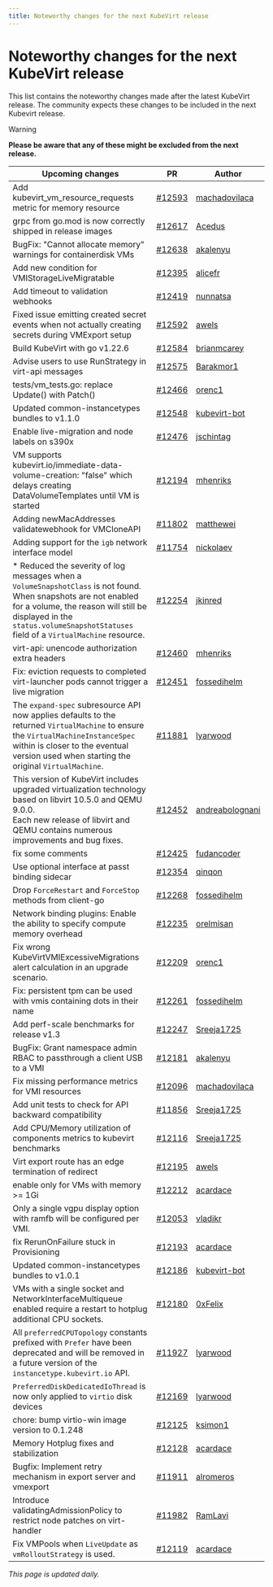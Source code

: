 ```yaml
---
title: Noteworthy changes for the next KubeVirt release
---
```


# Noteworthy changes for the next KubeVirt release

This list contains the noteworthy changes made after the latest KubeVirt release. The community expects these changes to be included in the next Kubevirt release.

> [!WARNING]
> **Please be aware that any of these might be excluded from the next release.**

| Upcoming changes | PR                                                                   | Author                                          |
|------------------|----------------------------------------------------------------------|-------------------------------------------------|
| Add kubevirt_vm_resource_requests metric for memory resource  | [#12593](https://github.com/kubevirt/kubevirt/pull/12593) | [machadovilaca](https://github.com/machadovilaca) |
| grpc from go.mod is now correctly shipped in release images  | [#12617](https://github.com/kubevirt/kubevirt/pull/12617) | [Acedus](https://github.com/Acedus) |
| BugFix: "Cannot allocate memory" warnings for containerdisk VMs  | [#12638](https://github.com/kubevirt/kubevirt/pull/12638) | [akalenyu](https://github.com/akalenyu) |
| Add new condition for VMIStorageLiveMigratable  | [#12395](https://github.com/kubevirt/kubevirt/pull/12395) | [alicefr](https://github.com/alicefr) |
| Add timeout to validation webhooks  | [#12419](https://github.com/kubevirt/kubevirt/pull/12419) | [nunnatsa](https://github.com/nunnatsa) |
| Fixed issue emitting created secret events when not actually creating secrets during VMExport setup  | [#12592](https://github.com/kubevirt/kubevirt/pull/12592) | [awels](https://github.com/awels) |
| Build KubeVirt with go v1.22.6  | [#12584](https://github.com/kubevirt/kubevirt/pull/12584) | [brianmcarey](https://github.com/brianmcarey) |
| Advise users to use RunStrategy in virt-api messages  | [#12575](https://github.com/kubevirt/kubevirt/pull/12575) | [Barakmor1](https://github.com/Barakmor1) |
| tests/vm_tests.go: replace Update() with Patch()  | [#12466](https://github.com/kubevirt/kubevirt/pull/12466) | [orenc1](https://github.com/orenc1) |
| Updated common-instancetypes bundles to v1.1.0  | [#12548](https://github.com/kubevirt/kubevirt/pull/12548) | [kubevirt-bot](https://github.com/kubevirt-bot) |
| Enable live-migration and node labels on s390x  | [#12476](https://github.com/kubevirt/kubevirt/pull/12476) | [jschintag](https://github.com/jschintag) |
| VM supports kubevirt.io/immediate-data-volume-creation: "false" which delays creating DataVolumeTemplates until VM is started  | [#12194](https://github.com/kubevirt/kubevirt/pull/12194) | [mhenriks](https://github.com/mhenriks) |
| Adding newMacAddresses validatewebhook for  VMCloneAPI  | [#11802](https://github.com/kubevirt/kubevirt/pull/11802) | [matthewei](https://github.com/matthewei) |
| Adding support for the `igb` network interface model  | [#11754](https://github.com/kubevirt/kubevirt/pull/11754) | [nickolaev](https://github.com/nickolaev) |
| * Reduced the severity of log messages when a `VolumeSnapshotClass` is not found. When snapshots are not enabled for a volume, the reason will still be displayed in the `status.volumeSnapshotStatuses` field of a `VirtualMachine` resource.  | [#12254](https://github.com/kubevirt/kubevirt/pull/12254) | [jkinred](https://github.com/jkinred) |
| virt-api: unencode authorization extra headers  | [#12460](https://github.com/kubevirt/kubevirt/pull/12460) | [mhenriks](https://github.com/mhenriks) |
| Fix: eviction requests to completed virt-launcher pods cannot trigger a live migration  | [#12451](https://github.com/kubevirt/kubevirt/pull/12451) | [fossedihelm](https://github.com/fossedihelm) |
| The `expand-spec` subresource API now applies defaults to the returned `VirtualMachine` to ensure the `VirtualMachineInstanceSpec` within is closer to the eventual version used when starting the original `VirtualMachine`.  | [#11881](https://github.com/kubevirt/kubevirt/pull/11881) | [lyarwood](https://github.com/lyarwood) |
| This version of KubeVirt includes upgraded virtualization technology based on libvirt 10.5.0 and QEMU 9.0.0.<br>Each new release of libvirt and QEMU contains numerous improvements and bug fixes.  | [#12452](https://github.com/kubevirt/kubevirt/pull/12452) | [andreabolognani](https://github.com/andreabolognani) |
| fix some comments  | [#12425](https://github.com/kubevirt/kubevirt/pull/12425) | [fudancoder](https://github.com/fudancoder) |
| Use optional interface at passt binding sidecar  | [#12354](https://github.com/kubevirt/kubevirt/pull/12354) | [qinqon](https://github.com/qinqon) |
| Drop `ForceRestart` and `ForceStop` methods from client-go  | [#12268](https://github.com/kubevirt/kubevirt/pull/12268) | [fossedihelm](https://github.com/fossedihelm) |
| Network binding plugins: Enable the ability to specify compute memory overhead  | [#12235](https://github.com/kubevirt/kubevirt/pull/12235) | [orelmisan](https://github.com/orelmisan) |
| Fix wrong KubeVirtVMIExcessiveMigrations alert calculation in an upgrade scenario.  | [#12209](https://github.com/kubevirt/kubevirt/pull/12209) | [orenc1](https://github.com/orenc1) |
| Fix: persistent tpm can be used with vmis containing dots in their name  | [#12261](https://github.com/kubevirt/kubevirt/pull/12261) | [fossedihelm](https://github.com/fossedihelm) |
| Add perf-scale benchmarks for release v1.3  | [#12247](https://github.com/kubevirt/kubevirt/pull/12247) | [Sreeja1725](https://github.com/Sreeja1725) |
| BugFix: Grant namespace admin RBAC to passthrough a client USB to a VMI  | [#12181](https://github.com/kubevirt/kubevirt/pull/12181) | [akalenyu](https://github.com/akalenyu) |
| Fix missing performance metrics for VMI resources  | [#12096](https://github.com/kubevirt/kubevirt/pull/12096) | [machadovilaca](https://github.com/machadovilaca) |
| Add unit tests to check for API backward compatibility  | [#11856](https://github.com/kubevirt/kubevirt/pull/11856) | [Sreeja1725](https://github.com/Sreeja1725) |
| Add CPU/Memory utilization of components metrics to kubevirt benchmarks  | [#12116](https://github.com/kubevirt/kubevirt/pull/12116) | [Sreeja1725](https://github.com/Sreeja1725) |
| Virt export route has an edge termination of redirect  | [#12195](https://github.com/kubevirt/kubevirt/pull/12195) | [awels](https://github.com/awels) |
| enable only for VMs with memory >= 1Gi  | [#12212](https://github.com/kubevirt/kubevirt/pull/12212) | [acardace](https://github.com/acardace) |
| Only a single vgpu display option with ramfb will be configured per VMI.  | [#12053](https://github.com/kubevirt/kubevirt/pull/12053) | [vladikr](https://github.com/vladikr) |
| fix RerunOnFailure stuck in Provisioning  | [#12193](https://github.com/kubevirt/kubevirt/pull/12193) | [acardace](https://github.com/acardace) |
| Updated common-instancetypes bundles to v1.0.1  | [#12186](https://github.com/kubevirt/kubevirt/pull/12186) | [kubevirt-bot](https://github.com/kubevirt-bot) |
| VMs with a single socket and NetworkInterfaceMultiqueue enabled require a restart to hotplug additional CPU sockets.  | [#12180](https://github.com/kubevirt/kubevirt/pull/12180) | [0xFelix](https://github.com/0xFelix) |
| All `preferredCPUTopology` constants prefixed with `Prefer` have been deprecated and will be removed in a future version of the `instancetype.kubevirt.io` API.  | [#11927](https://github.com/kubevirt/kubevirt/pull/11927) | [lyarwood](https://github.com/lyarwood) |
| `PreferredDiskDedicatedIoThread` is now only applied to `virtio` disk devices  | [#12169](https://github.com/kubevirt/kubevirt/pull/12169) | [lyarwood](https://github.com/lyarwood) |
| chore: bump virtio-win image version to 0.1.248  | [#12125](https://github.com/kubevirt/kubevirt/pull/12125) | [ksimon1](https://github.com/ksimon1) |
| Memory Hotplug fixes and stabilization  | [#12128](https://github.com/kubevirt/kubevirt/pull/12128) | [acardace](https://github.com/acardace) |
| Bugfix: Implement retry mechanism in export server and vmexport  | [#11911](https://github.com/kubevirt/kubevirt/pull/11911) | [alromeros](https://github.com/alromeros) |
| Introduce validatingAdmissionPolicy to restrict node patches on virt-handler  | [#11982](https://github.com/kubevirt/kubevirt/pull/11982) | [RamLavi](https://github.com/RamLavi) |
| Fix VMPools when `LiveUpdate` as `vmRolloutStrategy` is used.  | [#12119](https://github.com/kubevirt/kubevirt/pull/12119) | [acardace](https://github.com/acardace) |


_This page is updated daily._
